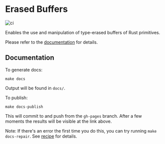 # Erased Buffers

![ci](https://github.com/s22s/erased-cells/actions/workflows/CI.yml/badge.svg)

Enables the use and manipulation of type-erased buffers of Rust primitives.

Please refer to the [documentation](https://s22s.github.io/erased-cells/erased_cells/) for details.


## Documentation

To generate docs:

    make docs

Output will be found in `docs/`.

To publish:

    make docs-publish

This will commit to and push from the `gh-pages` branch. After a few moments the results will be visible at the link above.

Note: If there's an error the first time you do this, you can try running `make docs-repair`. 
See [recipe](Makefile) for details.